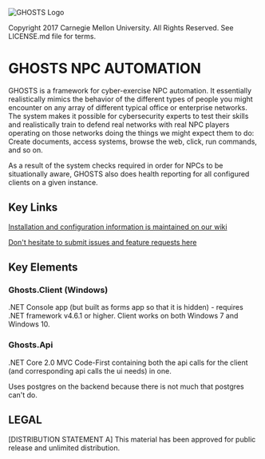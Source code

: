 ![GHOSTS Logo](https://github.com/cmu-sei/GHOSTS/blob/master/img/ghosts-logo.jpg)

Copyright 2017 Carnegie Mellon University. All Rights Reserved. See LICENSE.md file for terms.

# GHOSTS NPC AUTOMATION

GHOSTS is a framework for cyber-exercise NPC automation. It essentially realistically mimics the behavior of the different types of people you might encounter on any array of different typical office or enterprise networks. The system makes it possible for cybersecurity experts to test their skills and realistically train to defend real networks with real NPC players operating on those networks doing the things we might expect them to do: Create documents, access systems, browse the web, click, run commands, and so on.

As a result of the system checks required in order for NPCs to be situationally aware, GHOSTS also does health reporting for all configured clients on a given instance.

## Key Links

[Installation and configuration information is maintained on our wiki](https://github.com/cmu-sei/GHOSTS/wiki)

[Don't hesitate to submit issues and feature requests here](https://github.com/cmu-sei/GHOSTS/issues)

## Key Elements

### Ghosts.Client (Windows)
.NET Console app (but built as forms app so that it is hidden) - requires .NET framework v4.6.1 or higher. Client works on both Windows 7 and Windows 10.

### Ghosts.Api
.NET Core 2.0 MVC Code-First containing both the api calls for the client (and corresponding api calls the ui needs) in one. 

Uses postgres on the backend because there is not much that postgres can't do.

## LEGAL

[DISTRIBUTION STATEMENT A] This material has been approved for public release and unlimited distribution.
